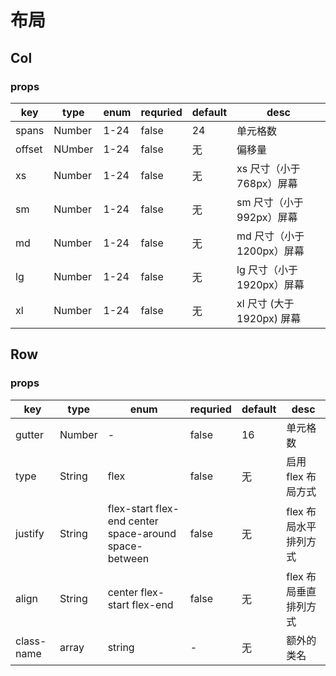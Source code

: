 # 布局

<layout />

## Col

### props

| key    | type   | enum | requried | default | desc                       |
| ------ | ------ | ---- | -------- | ------- | -------------------------- |
| spans  | Number | 1-24 | false    | 24      | 单元格数                   |
| offset | NUmber | 1-24 | false    | 无      | 偏移量                     |
| xs     | Number | 1-24 | false    | 无      | xs 尺寸（小于 768px）屏幕  |
| sm     | Number | 1-24 | false    | 无      | sm 尺寸（小于 992px）屏幕  |
| md     | Number | 1-24 | false    | 无      | md 尺寸（小于 1200px）屏幕 |
| lg     | Number | 1-24 | false    | 无      | lg 尺寸（小于 1920px）屏幕 |
| xl     | Number | 1-24 | false    | 无      | xl 尺寸 (大于 1920px) 屏幕 |

## Row

### props

| key        | type   | enum                                                  | requried | default | desc                  |
| ---------- | ------ | ----------------------------------------------------- | -------- | ------- | --------------------- |
| gutter     | Number | -                                                     | false    | 16      | 单元格数              |
| type       | String | flex                                                  | false    | 无      | 启用 flex 布局方式    |
| justify    | String | flex-start flex-end center space-around space-between | false    | 无      | flex 布局水平排列方式 |
| align      | String | center flex-start flex-end                            | false    | 无      | flex 布局垂直排列方式 |
| class-name | array  | string                                                | -        | 无      | 额外的类名            |
